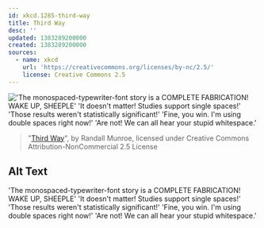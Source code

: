 ```yaml
---
id: xkcd.1285-third-way
title: Third Way
desc: ''
updated: 1383289200000
created: 1383289200000
sources:
  - name: xkcd
    url: 'https://creativecommons.org/licenses/by-nc/2.5/'
    license: Creative Commons 2.5
---
```

!['The monospaced-typewriter-font story is a COMPLETE FABRICATION!  WAKE UP, SHEEPLE' 'It doesn't matter! Studies support single spaces!' 'Those results weren't statistically significant!' 'Fine, you win. I'm using double spaces right now!' 'Are not!  We can all hear your stupid whitespace.'](https://imgs.xkcd.com/comics/third_way.png)
> "[Third Way](https://xkcd.com/1285/)", by Randall Munroe, licensed under Creative Commons Attribution-NonCommercial 2.5 License

## Alt Text
'The monospaced-typewriter-font story is a COMPLETE FABRICATION!  WAKE UP, SHEEPLE' 'It doesn't matter! Studies support single spaces!' 'Those results weren't statistically significant!' 'Fine, you win. I'm using double spaces right now!' 'Are not!  We can all hear your stupid whitespace.'
